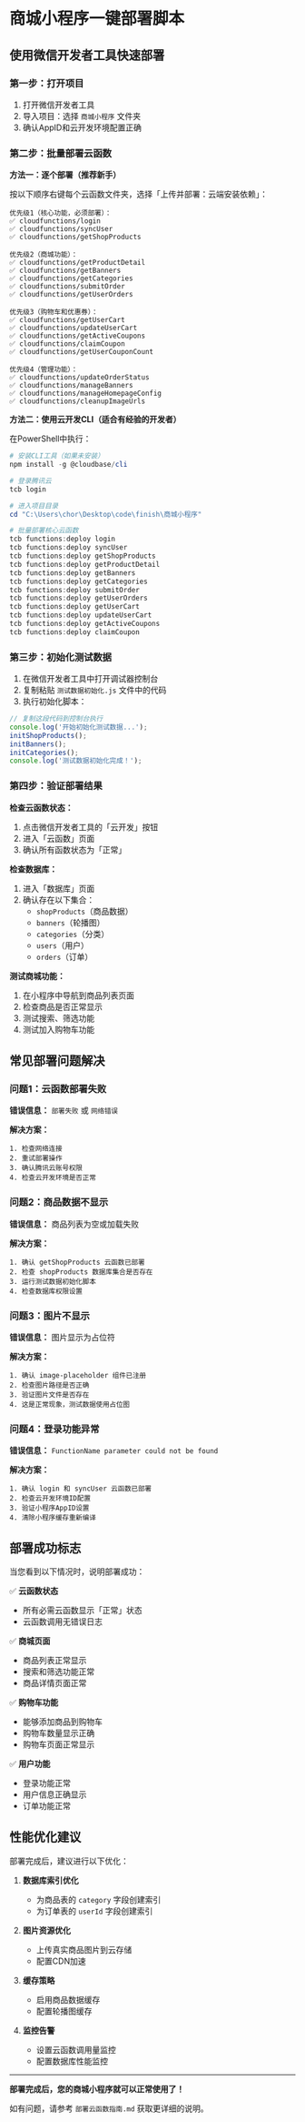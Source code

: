 # 商城小程序一键部署脚本

## 使用微信开发者工具快速部署

### 第一步：打开项目
1. 打开微信开发者工具
2. 导入项目：选择 `商城小程序` 文件夹
3. 确认AppID和云开发环境配置正确

### 第二步：批量部署云函数

**方法一：逐个部署（推荐新手）**

按以下顺序右键每个云函数文件夹，选择「上传并部署：云端安装依赖」：

```
优先级1（核心功能，必须部署）：
✅ cloudfunctions/login
✅ cloudfunctions/syncUser  
✅ cloudfunctions/getShopProducts

优先级2（商城功能）：
✅ cloudfunctions/getProductDetail
✅ cloudfunctions/getBanners
✅ cloudfunctions/getCategories
✅ cloudfunctions/submitOrder
✅ cloudfunctions/getUserOrders

优先级3（购物车和优惠券）：
✅ cloudfunctions/getUserCart
✅ cloudfunctions/updateUserCart
✅ cloudfunctions/getActiveCoupons
✅ cloudfunctions/claimCoupon
✅ cloudfunctions/getUserCouponCount

优先级4（管理功能）：
✅ cloudfunctions/updateOrderStatus
✅ cloudfunctions/manageBanners
✅ cloudfunctions/manageHomepageConfig
✅ cloudfunctions/cleanupImageUrls
```

**方法二：使用云开发CLI（适合有经验的开发者）**

在PowerShell中执行：

```powershell
# 安装CLI工具（如果未安装）
npm install -g @cloudbase/cli

# 登录腾讯云
tcb login

# 进入项目目录
cd "C:\Users\chor\Desktop\code\finish\商城小程序"

# 批量部署核心云函数
tcb functions:deploy login
tcb functions:deploy syncUser
tcb functions:deploy getShopProducts
tcb functions:deploy getProductDetail
tcb functions:deploy getBanners
tcb functions:deploy getCategories
tcb functions:deploy submitOrder
tcb functions:deploy getUserOrders
tcb functions:deploy getUserCart
tcb functions:deploy updateUserCart
tcb functions:deploy getActiveCoupons
tcb functions:deploy claimCoupon
```

### 第三步：初始化测试数据

1. 在微信开发者工具中打开调试器控制台
2. 复制粘贴 `测试数据初始化.js` 文件中的代码
3. 执行初始化脚本：

```javascript
// 复制这段代码到控制台执行
console.log('开始初始化测试数据...');
initShopProducts();
initBanners();
initCategories();
console.log('测试数据初始化完成！');
```

### 第四步：验证部署结果

**检查云函数状态：**
1. 点击微信开发者工具的「云开发」按钮
2. 进入「云函数」页面
3. 确认所有函数状态为「正常」

**检查数据库：**
1. 进入「数据库」页面
2. 确认存在以下集合：
   - `shopProducts`（商品数据）
   - `banners`（轮播图）
   - `categories`（分类）
   - `users`（用户）
   - `orders`（订单）

**测试商城功能：**
1. 在小程序中导航到商品列表页面
2. 检查商品是否正常显示
3. 测试搜索、筛选功能
4. 测试加入购物车功能

## 常见部署问题解决

### 问题1：云函数部署失败
**错误信息：** `部署失败` 或 `网络错误`

**解决方案：**
```
1. 检查网络连接
2. 重试部署操作
3. 确认腾讯云账号权限
4. 检查云开发环境是否正常
```

### 问题2：商品数据不显示
**错误信息：** 商品列表为空或加载失败

**解决方案：**
```
1. 确认 getShopProducts 云函数已部署
2. 检查 shopProducts 数据库集合是否存在
3. 运行测试数据初始化脚本
4. 检查数据库权限设置
```

### 问题3：图片不显示
**错误信息：** 图片显示为占位符

**解决方案：**
```
1. 确认 image-placeholder 组件已注册
2. 检查图片路径是否正确
3. 验证图片文件是否存在
4. 这是正常现象，测试数据使用占位图
```

### 问题4：登录功能异常
**错误信息：** `FunctionName parameter could not be found`

**解决方案：**
```
1. 确认 login 和 syncUser 云函数已部署
2. 检查云开发环境ID配置
3. 验证小程序AppID设置
4. 清除小程序缓存重新编译
```

## 部署成功标志

当您看到以下情况时，说明部署成功：

✅ **云函数状态**
- 所有必需云函数显示「正常」状态
- 云函数调用无错误日志

✅ **商城页面**
- 商品列表正常显示
- 搜索和筛选功能正常
- 商品详情页面正常

✅ **购物车功能**
- 能够添加商品到购物车
- 购物车数量显示正确
- 购物车页面正常显示

✅ **用户功能**
- 登录功能正常
- 用户信息正确显示
- 订单功能正常

## 性能优化建议

部署完成后，建议进行以下优化：

1. **数据库索引优化**
   - 为商品表的 `category` 字段创建索引
   - 为订单表的 `userId` 字段创建索引

2. **图片资源优化**
   - 上传真实商品图片到云存储
   - 配置CDN加速

3. **缓存策略**
   - 启用商品数据缓存
   - 配置轮播图缓存

4. **监控告警**
   - 设置云函数调用量监控
   - 配置数据库性能监控

---

**部署完成后，您的商城小程序就可以正常使用了！**

如有问题，请参考 `部署云函数指南.md` 获取更详细的说明。